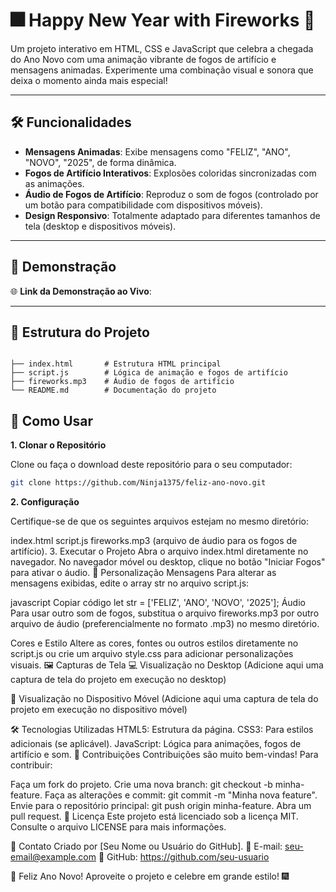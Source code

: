 # 🎆 Happy New Year with Fireworks 🎇

Um projeto interativo em HTML, CSS e JavaScript que celebra a chegada do Ano Novo com uma animação vibrante de fogos de artifício e mensagens animadas. Experimente uma combinação visual e sonora que deixa o momento ainda mais especial!

---

## 🛠️ Funcionalidades

- **Mensagens Animadas**: Exibe mensagens como "FELIZ", "ANO", "NOVO", "2025", de forma dinâmica.
- **Fogos de Artifício Interativos**: Explosões coloridas sincronizadas com as animações.
- **Áudio de Fogos de Artifício**: Reproduz o som de fogos (controlado por um botão para compatibilidade com dispositivos móveis).
- **Design Responsivo**: Totalmente adaptado para diferentes tamanhos de tela (desktop e dispositivos móveis).

---

## 🚀 Demonstração

🌐 **Link da Demonstração ao Vivo**:

---

## 📁 Estrutura do Projeto

```plaintext

├── index.html       # Estrutura HTML principal
├── script.js        # Lógica de animação e fogos de artifício
├── fireworks.mp3    # Áudio de fogos de artifício
└── README.md        # Documentação do projeto
```

## 🔧 Como Usar

**1. Clonar o Repositório**

Clone ou faça o download deste repositório para o seu computador:

   ```bash
   git clone https://github.com/Ninja1375/feliz-ano-novo.git
   ```
**2. Configuração**

Certifique-se de que os seguintes arquivos estejam no mesmo diretório:

index.html
script.js
fireworks.mp3 (arquivo de áudio para os fogos de artifício).
3. Executar o Projeto
Abra o arquivo index.html diretamente no navegador.
No navegador móvel ou desktop, clique no botão "Iniciar Fogos" para ativar o áudio.
🌟 Personalização
Mensagens
Para alterar as mensagens exibidas, edite o array str no arquivo script.js:

javascript
Copiar código
let str = ['FELIZ', 'ANO', 'NOVO', '2025'];
Áudio
Para usar outro som de fogos, substitua o arquivo fireworks.mp3 por outro arquivo de áudio (preferencialmente no formato .mp3) no mesmo diretório.

Cores e Estilo
Altere as cores, fontes ou outros estilos diretamente no script.js ou crie um arquivo style.css para adicionar personalizações visuais.
🖼️ Capturas de Tela
💻 Visualização no Desktop
(Adicione aqui uma captura de tela do projeto em execução no desktop)

📱 Visualização no Dispositivo Móvel
(Adicione aqui uma captura de tela do projeto em execução no dispositivo móvel)

🛠️ Tecnologias Utilizadas
HTML5: Estrutura da página.
CSS3: Para estilos adicionais (se aplicável).
JavaScript: Lógica para animações, fogos de artifício e som.
🤝 Contribuições
Contribuições são muito bem-vindas! Para contribuir:

Faça um fork do projeto.
Crie uma nova branch: git checkout -b minha-feature.
Faça as alterações e commit: git commit -m "Minha nova feature".
Envie para o repositório principal: git push origin minha-feature.
Abra um pull request.
📝 Licença
Este projeto está licenciado sob a licença MIT. Consulte o arquivo LICENSE para mais informações.

📧 Contato
Criado por [Seu Nome ou Usuário do GitHub].
📩 E-mail: seu-email@example.com
🐙 GitHub: https://github.com/seu-usuario

🎉 Feliz Ano Novo! Aproveite o projeto e celebre em grande estilo! 🎆
